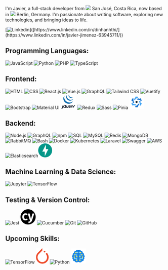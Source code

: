 <p>
I'm Javier, a full-stack developer from <img src="https://cdn-icons-png.flaticon.com/512/197/197506.png" width="13"/> San José, Costa Rica,
 now based in <img src="https://cdn-icons-png.flaticon.com/512/197/197571.png" width="13"/> Berlin, Germany. I'm passionate about writing software, exploring new technologies, and bringing ideas to life.
</p>

[![Linkedin](https://img.shields.io/badge/-LinkedIn-blue?style=flat&logo=Linkedin&logoColor=white&link=[https://www.linkedin.com/in/dinhanhthi/](https://www.linkedin.com/in/javier-jimenez-63945711/))]([https://www.linkedin.com/in/dinhanhthi/](https://www.linkedin.com/in/javier-jimenez-63945711/))

## Programming Languages:
<img src="https://img.icons8.com/color/48/000000/javascript.png" alt="JavaScript" width="48"/> <img src="https://img.icons8.com/color/48/000000/python.png" alt="Python" width="48"/> <img src="https://user-images.githubusercontent.com/25181517/183570228-6a040b9f-3ddf-47a2-a201-743121dac664.png" alt="PHP" width="48"/> <img src="https://img.icons8.com/color/48/000000/typescript.png" alt="TypeScript" width="48"/> 

## Frontend:
<img src="https://img.icons8.com/color/48/000000/html-5--v1.png" alt="HTML" width="48"/> <img src="https://img.icons8.com/color/48/000000/css3.png" alt="CSS" width="48"/> <img src="https://img.icons8.com/plasticine/100/000000/react.png" alt="React.js" width="48"/> <img src="https://img.icons8.com/color/48/000000/vue-js.png" alt="Vue.js" width="48"/> <img src="https://img.icons8.com/color/48/000000/graphql.png" alt="GraphQL" width="48"/> <img src="https://img.icons8.com/color/48/000000/tailwindcss.png" alt="Tailwind CSS" width="48"/> <img src="https://cdn.vuetifyjs.com/docs/images/logos/vuetify-logo-dark.svg" alt="Vuetify" width="46"/> <img src="https://img.icons8.com/color/48/000000/bootstrap.png" alt="Bootstrap" width="48"/> <img src="https://img.icons8.com/color/48/000000/material-ui.png" alt="Material UI" width="44"/> <img src="assets/logos//jquery.svg" alt="jQuery" width="48"/> <img src="https://img.icons8.com/color/48/000000/redux.png" alt="Redux" width="48"/> <img src="https://img.icons8.com/color/48/000000/sass.png" alt="Sass" width="48"/> <img src="https://upload.wikimedia.org/wikipedia/commons/1/1c/Pinialogo.svg" alt="Pinia" width="34"/> <img src="assets/logos//quasar.svg" alt="Quasar" width="46"/>

## Backend:
<img src="https://img.icons8.com/color/48/000000/nodejs.png" alt="Node.js" width="48"/> <img src="https://img.icons8.com/fluency/48/000000/graphql.png" alt="GraphQL" width="48"/> <img src="https://img.icons8.com/color/48/000000/npm.png" alt="npm" width="48"/> <img src="https://img.icons8.com/color/48/000000/sql.png" alt="SQL" width="48"/> <img src="https://img.icons8.com/color/48/000000/mysql-logo.png" alt="MySQL" width="48"/> <img src="https://img.icons8.com/color/48/000000/redis.png" alt="Redis" width="48"/> <img src="https://img.icons8.com/color/48/000000/mongodb.png" alt="MongoDB" width="48"/> <img src="https://github.com/marwin1991/profile-technology-icons/assets/136815194/50342602-8025-4030-b492-550f2eaa4073" alt="RabbitMQ" width="40"/> <img src="https://user-images.githubusercontent.com/25181517/192158606-7c2ef6bd-6e04-47cf-b5bc-da2797cb5bda.png" alt="Bash" width="48"/> <img src="https://img.icons8.com/color/48/000000/docker.png" alt="Docker" width="48"/> <img src="https://img.icons8.com/color/48/000000/kubernetes.png" alt="Kubernetes" width="48"/> <img src="https://laravel.com/img/logomark.min.svg" alt="Laravel" width="40"/> <img src="https://user-images.githubusercontent.com/25181517/186711335-a3729606-5a78-4496-9a36-06efcc74f800.png" alt="Swagger" width="48"/> <img src="https://img.icons8.com/color/48/000000/amazon-web-services.png" alt="AWS" width="48"/> <img src="https://user-images.githubusercontent.com/25181517/183569191-f32cdf03-673f-4ae3-809b-3a8b376bb8a2.png" alt="Elasticsearch" width="40"/><img src="assets/logos/fastapi.png" alt="FastAPI" width="44"/>

## Machine Learning & Data Science:
<img src="https://user-images.githubusercontent.com/25181517/183914128-3fc88b4a-4ac1-40e6-9443-9a30182379b7.png" alt="Jupyter" width="48"/> <img src="https://img.icons8.com/color/48/000000/tensorflow.png" alt="TensorFlow" width="48"/>

## Testing & Version Control:
<img src="https://user-images.githubusercontent.com/25181517/187955005-f4ca6f1a-e727-497b-b81b-93fb9726268e.png" alt="Jest" width="40"/> <img src="assets/logos/cypress.svg" alt="Cypress" width="48"/> <img src="https://img.icons8.com/color/48/000000/cucumber.png" alt="Cucumber" width="48"/> <img src="https://img.icons8.com/color/48/000000/git.png" alt="Git" width="48"/> <img src="https://img.icons8.com/color/48/000000/github.png" alt="GitHub" width="48"/>

## Upcoming Skills:
<img src="https://img.icons8.com/color/48/000000/tensorflow.png" alt="TensorFlow" width="48"/> <img src="assets/logos/pytorch.png" alt="PyTorch" width="40"/> <img src="https://img.icons8.com/color/48/000000/python.png" alt="Python" width="48"/> <img src="assets/logos/ai.png" alt="Machine Learning" width="48"/>
